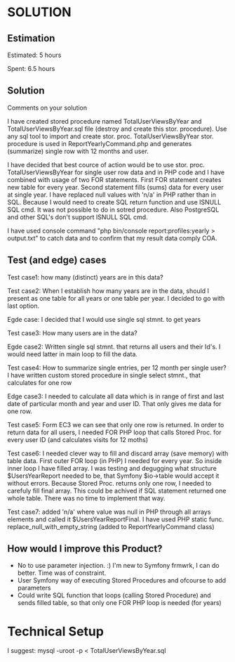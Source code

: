 SOLUTION
========

Estimation
----------
Estimated: 5 hours

Spent: 6.5 hours


Solution
--------
Comments on your solution

I have created stored procedure named TotalUserViewsByYear and TotalUserViewsByYear.sql file (destroy and create this stor. procedure). Use any sql tool to import and create stor. proc. 
TotalUserViewsByYear stor. procedure is used in ReportYearlyCommand.php and generates (summarize) single row with 12 months and user.

I have decided that best cource of action would be to use stor. proc. TotalUserViewsByYear for single user row data and in PHP code and I have combined with usage of two FOR statements. First FOR statement creates new table for every year. Second statement fills (sums) data for every user at single year. I have replaced null values with 'n/a' in PHP rather than in SQL. Because I would need to create SQL return function and use ISNULL SQL cmd. It was not possible to do in sotred procedure. Also PostgreSQL and other SQL's don't support ISNULL SQL cmd.

I have used console command "php bin/console report:profiles:yearly > output.txt" to catch data and to confirm that my result data comply COA.


Test (and edge) cases
---------------------
Test case1: how many (distinct) years are in this data?

Test case2: When I establish how many years are in the data, should I present as one table for all years or one table per year. I decided to go with last option.

Egde case: I decided that I would use single sql stmnt. to get years

Test case3: How many users are in the data?

Egde case2: Written single sql stmnt. that returns all users and their Id's. I would need latter in main loop to fill the data.

Test case4: How to summarize single entries, per 12 month per single user? I have written custom stored procedure in single select stmnt., that calculates for one row

Edge case3: I needed to calculate all data which is in range of first and last date of particular month and year and user ID. That only gives me data for one row.

Test case5: Form EC3 we can see that only one row is returned. In order to return data for all users, I needed FOR PHP loop that calls Stored Proc. for every user ID (and calculates visits for 12 moths)

Test case6: I needed clever way to fill and discard array (save memory) with table data. First outer FOR loop (in PHP) I needed for every year. So inside inner loop I have filled array. I was testing and degugging what structure $UsersYearReport needed to be, that Symfony $io->table would accept it without errors. Because Stored Proc. returns only one row, I needed to carefuly fill final array. This could be achived if SQL statement returned one whole table. There was no time to implement that way. 

Test case7: added 'n/a' where value was null in PHP through all arrays elements and called it $UsersYearReportFinal. I have used PHP static func. replace_null_with_empty_string (added to ReportYearlyCommand class)


How would I improve this Product?
---------------------------------
- No to use parameter injection. :) I'm new to Symfony frmwrk, I can do better. Time was of constraint.
- User Symfony way of executing Stored Procedures and ofcourse to add parameters
- Could write SQL function that loops (calling Stored Procedure) and sends filled table, so that only one FOR PHP loop is needed (for years)


Technical Setup
===============
I suggest: mysql -uroot -p < TotalUserViewsByYear.sql